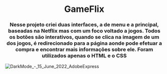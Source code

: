 <h1 align="center"> GameFlix </h1>

<h3 align="center"> Nesse projeto criei duas interfaces, a de menu e a principal, baseadas na Netflix mas com um foco voltado a jogos. Todos os botões são interativos, quando se clica na imagem de um dos jogos, é redirecionado para a página aonde pode efetuar a compra e encontrar mais informações sobre ele. Foram utilizados apenas o HTML e o CSS </h3>

![DarkMode_-_15_June_2022_AdobeExpress](https://user-images.githubusercontent.com/80493617/173964156-2c1e3ec4-679e-41bf-b30c-28e66231608c.gif)
